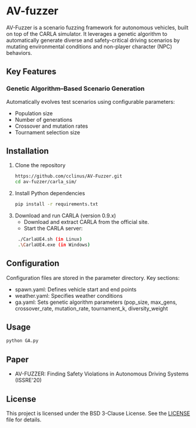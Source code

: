  # AV-fuzzer
AV-Fuzzer is a scenario fuzzing framework for autonomous vehicles, built on top of the CARLA simulator. It leverages a genetic algorithm to automatically generate diverse and safety-critical driving scenarios by mutating environmental conditions and non-player character (NPC) behaviors.

## Key Features
### Genetic Algorithm–Based Scenario Generation
Automatically evolves test scenarios using configurable parameters:
- Population size
- Number of generations
- Crossover and mutation rates
- Tournament selection size

## Installation
1. Clone the repository
   ```sh
   https://github.com/cclinus/AV-Fuzzer.git
   cd av-fuzzer/carla_sim/
   ```
2. Install Python dependencies
   ```sh
   pip install -r requirements.txt
   ```
3. Download and run CARLA (version 0.9.x)
   - Download and extract CARLA from the official site.
   - Start the CARLA server:
   ```sh
    ./CarlaUE4.sh (in Linux)
    .\CarlaUE4.exe (in Windows)
   ```
## Configuration
Configuration files are stored in the parameter directory. Key sections:
- spawn.yaml: Defines vehicle start and end points
- weather.yaml: Specifies weather conditions
- ga.yaml: Sets genetic algorithm parameters (pop_size, max_gens, crossover_rate, mutation_rate, tournament_k, diversity_weight

## Usage

  ```sh
  python GA.py
  ```
## Paper
- AV-FUZZER: Finding Safety Violations in Autonomous Driving Systems (ISSRE'20)
  
## License
This project is licensed under the BSD 3-Clause License. See the [LICENSE](./LICENSE) file for details.      

